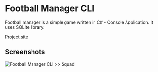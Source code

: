 Football Manager CLI
====================
Football manager is a simple game written in C# - Console Application. It uses SQLite library.

[Project site](http://karol-kiersnowski.prv.pl/projects.php?lang=en&theme=default#football-manager-cli)

Screenshots
-----------
![Football Manager CLI >> Squad](http://karol-kiersnowski.prv.pl/projects/football-manager-cli.png)
